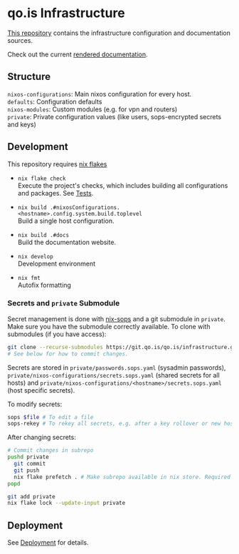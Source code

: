 # qo.is Infrastructure

[This repository](https://git.qo.is/qo.is/infrastructure) contains the infrastructure configuration and documentation sources.

Check out the current [rendered documentation](https://docs-ops.qo.is).

## Structure

`nixos-configurations`: Main nixos configuration for every host.\
`defaults`: Configuration defaults\
`nixos-modules`: Custom modules (e.g. for vpn and routers)\
`private`: Private configuration values (like users, sops-encrypted secrets and keys)

## Development

This repository requires [nix flakes](https://nixos.wiki/wiki/Flakes)

- `nix flake check`\
  Execute the project's checks, which includes building all configurations and packages. See [Tests](./checks/README.md).

- `nix build .#nixosConfigurations.<hostname>.config.system.build.toplevel`\
  Build a single host configuration.

- `nix build .#docs`\
  Build the documentation website.

- `nix develop`\
  Development environment

- `nix fmt`\
  Autofix formatting

### Secrets and `private` Submodule

Secret management is done with [nix-sops](https://github.com/Mic92/sops-nix) and a git submodule in `private`.\
Make sure you have the submodule correctly available. To clone with submodules (if you have access):

```bash
git clone --recurse-submodules https://git.qo.is/qo.is/infrastructure.git
# See below for how to commit changes.
```

Secrets are stored in `private/passwords.sops.yaml` (sysadmin passwords),
`private/nixos-configurations/secrets.sops.yaml` (shared secrets for all hosts) and
`private/nixos-configurations/<hostname>/secrets.sops.yaml` (host specific secrets).

To modify secrets:

```bash
sops $file # To edit a file
sops-rekey # To rekey all secrets, e.g. after a key rollover or new host
```

After changing secrets:

```bash
# Commit changes in subrepo
pushd private
  git commit
  git push
  nix flake prefetch . # Make subrepo available in nix store. Required until nix 2.27.
popd

git add private
nix flake lock --update-input private
```

## Deployment

See [Deployment](deploy/README.md) for details.
